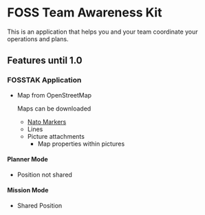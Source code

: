 # FOSS Team Awareness Kit

This is an application that helps you and your team coordinate your operations and plans.

## Features until 1.0

### FOSSTAK Application

* Map from OpenStreetMap

   Maps can be downloaded

  * [Nato Markers](https://en.wikipedia.org/wiki/NATO_Joint_Military_Symbology)
  * Lines
  * Picture attachments
    * Map properties within pictures

#### Planner Mode

* Position not shared

#### Mission Mode

* Shared Position